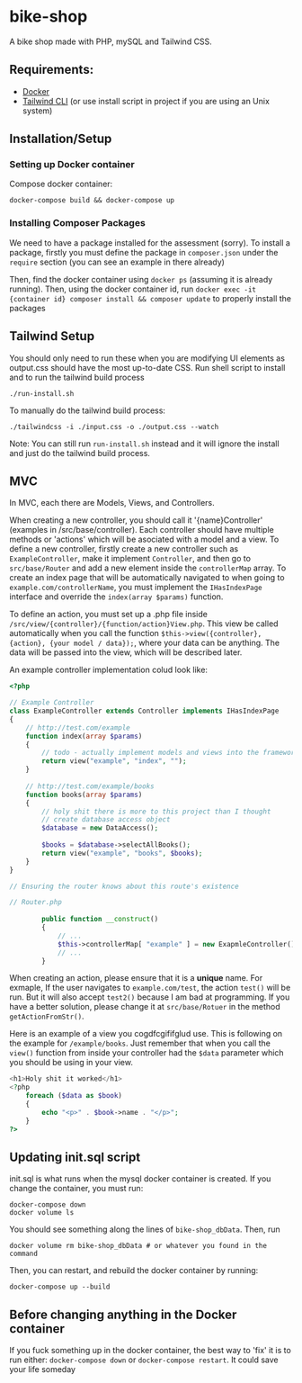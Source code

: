 # bike-shop

A bike shop made with PHP, mySQL and Tailwind CSS.

## Requirements:

- [Docker](https://www.docker.com/)
- [Tailwind CLI](https://tailwindcss.com/blog/standalone-cli) (or use install script in project if you are using an Unix system)

## Installation/Setup

### Setting up Docker container

Compose docker container:

```
docker-compose build && docker-compose up
```

### Installing Composer Packages

We need to have a package installed for the assessment (sorry). To install a package, firstly you must define the
package in `composer.json` under the `require` section (you can see an example in there already)

Then, find the docker container using `docker ps` (assuming it is already running). Then, using the docker container id,
run `docker exec -it {container id} composer install && composer update` to properly install the packages

## Tailwind Setup 

You should only need to run these when you are modifying UI elements as output.css should have the most up-to-date CSS. Run shell script to install and to run the tailwind build process

```
./run-install.sh
```

To manually do the tailwind build process:

```
./tailwindcss -i ./input.css -o ./output.css --watch
```

Note: You can still run `run-install.sh` instead and it will ignore the install and just do the tailwind build process.

## MVC
In MVC, each there are Models, Views, and Controllers. 

When creating a new controller, you should call it 
'{name}Controller' (examples in /src/base/controller). Each controller should have multiple methods or 'actions'
which will be asociated with a model and a view. To define a new controller, firstly create a new controller such as 
`ExampleController`, make it implement `Controller`, and then go to `src/base/Router` and add a new element inside the 
`controllerMap` array. To create an index page that will be automatically navigated to when going to 
`example.com/controllerName`, you must implement the `IHasIndexPage` interface and override the `index(array $params)` 
function. 

To define an action, you must set up a .php file inside `/src/view/{controller}/{function/action}View.php`. This view
be called automatically when you call the function `$this->view({controller}, {action}, {your model / data});`, where 
your data can be anything. The data will be passed into the view, which will be described later.

An example controller implementation colud look like:

```php
<?php

// Example Controller
class ExampleController extends Controller implements IHasIndexPage 
{
	// http://test.com/example
	function index(array $params) 
	{
		// todo - actually implement models and views into the framework
		return view("example", "index", "");
	} 
	
	// http://test.com/example/books
	function books(array $params) 
	{
		// holy shit there is more to this project than I thought
		// create database access object
		$database = new DataAccess();
		
		$books = $database->selectAllBooks();
		return view("example", "books", $books);
	}
}

// Ensuring the router knows about this route's existence

// Router.php
		
		public function __construct()
		{
			// ...
			$this->controllerMap[ "example" ] = new ExapmleController();
			// ...
		}
```

When creating an action, please ensure that it is a **unique** name. For exmaple, If the user navigates to
`example.com/test`, the action `test()` will be run. But it will also accept `test2()` because I am bad at programming. 
If you have a better solution, please change it at `src/base/Rotuer` in the method `getActionFromStr()`. 

Here is an example of a view you cogdfcgififglud use. This is following on the example for `/example/books`. Just 
remember that when you call the `view()` function from inside your controller had the `$data` parameter which you should
be using in your view.

```php
<h1>Holy shit it worked</h1>
<?php
    foreach ($data as $book) 
    {
        echo "<p>" . $book->name . "</p>";
    }
?>
```

## Updating init.sql script
init.sql is what runs when the mysql docker container is created. If you change the container, you must run:

```
docker-compose down
docker volume ls
```

You should see something along the lines of `bike-shop_dbData`. Then, run

```
docker volume rm bike-shop_dbData # or whatever you found in the command
```

Then, you can restart, and rebuild the docker container by running:

```
docker-compose up --build
```

## Before changing anything in the Docker container
If you fuck something up in the docker container, the best way to 'fix' it is to run either: `docker-compose down` or `docker-compose restart`. It could save your life someday
